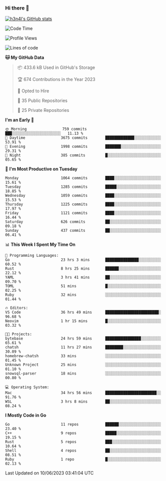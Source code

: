 ### Hi there 👋

[![h3n4l's GitHub stats](https://github-readme-stats.vercel.app/api?username=h3n4l&count_private=true&show_icons=true&theme=radical)](https://github.com/h3n4l/github-readme-stats)

<!--START_SECTION:waka-->
![Code Time](http://img.shields.io/badge/Code%20Time-1%2C302%20hrs%2048%20mins-blue)

![Profile Views](http://img.shields.io/badge/Profile%20Views-2-blue)

![Lines of code](https://img.shields.io/badge/From%20Hello%20World%20I%27ve%20Written-3.1%20million%20lines%20of%20code-blue)

**🐱 My GitHub Data** 

> 📦 433.6 kB Used in GitHub's Storage 
 > 
> 🏆 674 Contributions in the Year 2023
 > 
> 💼 Opted to Hire
 > 
> 📜 35 Public Repositories 
 > 
> 🔑 25 Private Repositories 
 > 
**I'm an Early 🐤** 

```text
🌞 Morning                759 commits         ███░░░░░░░░░░░░░░░░░░░░░░   11.13 % 
🌆 Daytime                3675 commits        █████████████░░░░░░░░░░░░   53.91 % 
🌃 Evening                1998 commits        ███████░░░░░░░░░░░░░░░░░░   29.31 % 
🌙 Night                  385 commits         █░░░░░░░░░░░░░░░░░░░░░░░░   05.65 % 
```
📅 **I'm Most Productive on Tuesday** 

```text
Monday                   1064 commits        ████░░░░░░░░░░░░░░░░░░░░░   15.61 % 
Tuesday                  1285 commits        █████░░░░░░░░░░░░░░░░░░░░   18.85 % 
Wednesday                1059 commits        ████░░░░░░░░░░░░░░░░░░░░░   15.53 % 
Thursday                 1225 commits        ████░░░░░░░░░░░░░░░░░░░░░   17.97 % 
Friday                   1121 commits        ████░░░░░░░░░░░░░░░░░░░░░   16.44 % 
Saturday                 626 commits         ██░░░░░░░░░░░░░░░░░░░░░░░   09.18 % 
Sunday                   437 commits         ██░░░░░░░░░░░░░░░░░░░░░░░   06.41 % 
```


📊 **This Week I Spent My Time On** 

```text
💬 Programming Languages: 
Go                       23 hrs 3 mins       ███████████████░░░░░░░░░░   60.52 % 
Rust                     8 hrs 25 mins       ██████░░░░░░░░░░░░░░░░░░░   22.12 % 
YAML                     3 hrs 41 mins       ██░░░░░░░░░░░░░░░░░░░░░░░   09.70 % 
TOML                     51 mins             █░░░░░░░░░░░░░░░░░░░░░░░░   02.25 % 
Ruby                     32 mins             ░░░░░░░░░░░░░░░░░░░░░░░░░   01.44 % 

🔥 Editors: 
VS Code                  36 hrs 49 mins      ████████████████████████░   96.68 % 
Neovim                   1 hr 15 mins        █░░░░░░░░░░░░░░░░░░░░░░░░   03.32 % 

🐱‍💻 Projects: 
bytebase                 24 hrs 59 mins      ████████████████░░░░░░░░░   65.61 % 
chatsh                   11 hrs 27 mins      ████████░░░░░░░░░░░░░░░░░   30.09 % 
homebrew-chatsh          33 mins             ░░░░░░░░░░░░░░░░░░░░░░░░░   01.45 % 
Unknown Project          25 mins             ░░░░░░░░░░░░░░░░░░░░░░░░░   01.10 % 
snowsql-parser           18 mins             ░░░░░░░░░░░░░░░░░░░░░░░░░   00.80 % 

💻 Operating System: 
Mac                      34 hrs 56 mins      ███████████████████████░░   91.76 % 
WSL                      3 hrs 8 mins        ██░░░░░░░░░░░░░░░░░░░░░░░   08.24 % 
```

**I Mostly Code in Go** 

```text
Go                       11 repos            ██████░░░░░░░░░░░░░░░░░░░   23.40 % 
C++                      9 repos             █████░░░░░░░░░░░░░░░░░░░░   19.15 % 
Rust                     5 repos             ███░░░░░░░░░░░░░░░░░░░░░░   10.64 % 
Shell                    4 repos             ██░░░░░░░░░░░░░░░░░░░░░░░   08.51 % 
Ruby                     1 repo              █░░░░░░░░░░░░░░░░░░░░░░░░   02.13 % 
```




 Last Updated on 10/06/2023 03:41:04 UTC
<!--END_SECTION:waka-->

